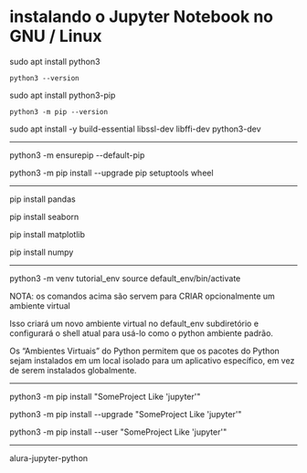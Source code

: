 # instalando o Jupyter Notebook no GNU / Linux

sudo apt install python3

```python3 --version```

sudo apt install python3-pip

```python3 -m pip --version```

sudo apt install -y build-essential libssl-dev libffi-dev python3-dev

---

python3 -m ensurepip --default-pip

python3 -m pip install --upgrade pip setuptools wheel

---

pip install pandas

pip install seaborn

pip install matplotlib

pip install numpy

---

python3 -m venv tutorial_env
source default_env/bin/activate

NOTA: os comandos acima são servem para CRIAR opcionalmente um ambiente virtual

Isso criará um novo ambiente virtual no default_env subdiretório e configurará o shell atual para usá-lo como o python ambiente padrão.

Os “Ambientes Virtuais” do Python permitem que os pacotes do Python sejam instalados em um local isolado para um aplicativo específico, em vez de serem instalados globalmente.

---

python3 -m pip install "SomeProject Like 'jupyter'"

python3 -m pip install --upgrade "SomeProject Like 'jupyter'"

python3 -m pip install --user "SomeProject Like 'jupyter'"

---

alura-jupyter-python
